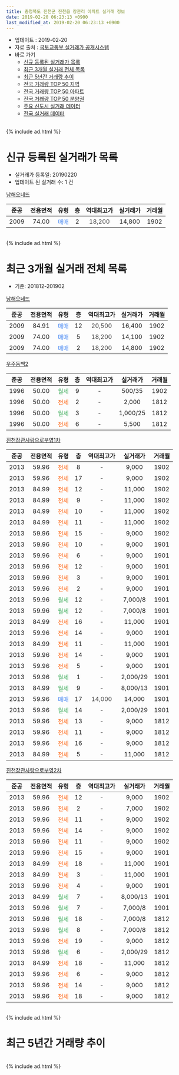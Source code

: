 ```yaml
---
title: 충청북도 진천군 진천읍 장관리 아파트 실거래 정보
date: 2019-02-20 06:23:13 +0900
last_modified_at: 2019-02-20 06:23:13 +0900
---
```


* 업데이트 : 2019-02-20
* 자료 출처 : [국토교통부 실거래가 공개시스템](http://rt.molit.go.kr)
* 바로 가기
    * [신규 등록된 실거래가 목록](#신규-등록된-실거래가-목록)
    * [최근 3개월 실거래 전체 목록](#최근-3개월-실거래-전체-목록)
    * [최근 5년간 거래량 추이](#최근-5년간-거래량-추이)
    * [전국 거래량 TOP 50 지역](https://inasie.github.io/apt-trade-info/최근-3개월-전국에서-가장-거래가-많이-발생한-지역)
    * [전국 거래량 TOP 50 아파트](https://inasie.github.io/apt-trade-info/최근-3개월-전국에서-가장-거래가-많이-발생한-아파트)
    * [전국 거래량 TOP 50 분양권](https://inasie.github.io/apt-trade-info/최근-3개월-전국에서-가장-거래가-많이-발생한-분양권)
    * [주요 신도시 실거래 데이터](https://inasie.github.io/apt-trade-info/주요-신도시)
    * [전국 실거래 데이터](https://inasie.github.io/apt-trade-info/전국)
<br>
{% include ad.html %}
<br>

# 신규 등록된 실거래가 목록
* 실거래가 등록일: 20190220
* 업데이트 된 실거래 수: 1 건


[남해오네뜨](https://search.naver.com/search.naver?query=%EC%B6%A9%EC%B2%AD%EB%B6%81%EB%8F%84+%EC%A7%84%EC%B2%9C%EA%B5%B0+%EC%A7%84%EC%B2%9C%EC%9D%8D+%EC%9E%A5%EA%B4%80%EB%A6%AC+%EB%82%A8%ED%95%B4%EC%98%A4%EB%84%A4%EB%9C%A8)

|준공|전용면적|유형|층|역대최고가|실거래가|거래월|
|:---:|:---:|:---:|:---:|:---:|:---:|:---:|
|2009|74.00|<span style="color:#4285f3">매매</span>|2|<span style="color:#444444">18,200</span>|14,800|1902|


<br>
{% include ad.html %}
<br>

# 최근 3개월 실거래 전체 목록
* 기준: 201812-201902


[남해오네뜨](https://search.naver.com/search.naver?query=%EC%B6%A9%EC%B2%AD%EB%B6%81%EB%8F%84+%EC%A7%84%EC%B2%9C%EA%B5%B0+%EC%A7%84%EC%B2%9C%EC%9D%8D+%EC%9E%A5%EA%B4%80%EB%A6%AC+%EB%82%A8%ED%95%B4%EC%98%A4%EB%84%A4%EB%9C%A8)

|준공|전용면적|유형|층|역대최고가|실거래가|거래월|
|:---:|:---:|:---:|:---:|:---:|:---:|:---:|
|2009|84.91|<span style="color:#4285f3">매매</span>|12|<span style="color:#444444">20,500</span>|16,400|1902|
|2009|74.00|<span style="color:#4285f3">매매</span>|5|<span style="color:#444444">18,200</span>|14,100|1902|
|2009|74.00|<span style="color:#4285f3">매매</span>|2|<span style="color:#444444">18,200</span>|14,800|1902|

[우주동백2](https://search.naver.com/search.naver?query=%EC%B6%A9%EC%B2%AD%EB%B6%81%EB%8F%84+%EC%A7%84%EC%B2%9C%EA%B5%B0+%EC%A7%84%EC%B2%9C%EC%9D%8D+%EC%9E%A5%EA%B4%80%EB%A6%AC+%EC%9A%B0%EC%A3%BC%EB%8F%99%EB%B0%B12)

|준공|전용면적|유형|층|역대최고가|실거래가|거래월|
|:---:|:---:|:---:|:---:|:---:|:---:|:---:|
|1996|50.00|<span style="color:#34a853">월세</span>|9|<span style="color:#444444">-</span>|500/35|1902|
|1996|50.00|<span style="color:#ff5a00">전세</span>|2|<span style="color:#444444">-</span>|2,000|1812|
|1996|50.00|<span style="color:#34a853">월세</span>|3|<span style="color:#444444">-</span>|1,000/25|1812|
|1996|50.00|<span style="color:#ff5a00">전세</span>|6|<span style="color:#444444">-</span>|5,500|1812|

[진천장관사랑으로부영1차](https://search.naver.com/search.naver?query=%EC%B6%A9%EC%B2%AD%EB%B6%81%EB%8F%84+%EC%A7%84%EC%B2%9C%EA%B5%B0+%EC%A7%84%EC%B2%9C%EC%9D%8D+%EC%9E%A5%EA%B4%80%EB%A6%AC+%EC%A7%84%EC%B2%9C%EC%9E%A5%EA%B4%80%EC%82%AC%EB%9E%91%EC%9C%BC%EB%A1%9C%EB%B6%80%EC%98%811%EC%B0%A8)

|준공|전용면적|유형|층|역대최고가|실거래가|거래월|
|:---:|:---:|:---:|:---:|:---:|:---:|:---:|
|2013|59.96|<span style="color:#ff5a00">전세</span>|8|<span style="color:#444444">-</span>|9,000|1902|
|2013|59.96|<span style="color:#ff5a00">전세</span>|17|<span style="color:#444444">-</span>|9,000|1902|
|2013|84.99|<span style="color:#ff5a00">전세</span>|12|<span style="color:#444444">-</span>|11,000|1902|
|2013|84.99|<span style="color:#ff5a00">전세</span>|9|<span style="color:#444444">-</span>|11,000|1902|
|2013|84.99|<span style="color:#ff5a00">전세</span>|10|<span style="color:#444444">-</span>|11,000|1902|
|2013|84.99|<span style="color:#ff5a00">전세</span>|11|<span style="color:#444444">-</span>|11,000|1902|
|2013|59.96|<span style="color:#ff5a00">전세</span>|15|<span style="color:#444444">-</span>|9,000|1902|
|2013|59.96|<span style="color:#ff5a00">전세</span>|10|<span style="color:#444444">-</span>|9,000|1901|
|2013|59.96|<span style="color:#ff5a00">전세</span>|6|<span style="color:#444444">-</span>|9,000|1901|
|2013|59.96|<span style="color:#ff5a00">전세</span>|12|<span style="color:#444444">-</span>|9,000|1901|
|2013|59.96|<span style="color:#ff5a00">전세</span>|3|<span style="color:#444444">-</span>|9,000|1901|
|2013|59.96|<span style="color:#ff5a00">전세</span>|2|<span style="color:#444444">-</span>|9,000|1901|
|2013|59.96|<span style="color:#34a853">월세</span>|12|<span style="color:#444444">-</span>|7,000/8|1901|
|2013|59.96|<span style="color:#34a853">월세</span>|12|<span style="color:#444444">-</span>|7,000/8|1901|
|2013|84.99|<span style="color:#ff5a00">전세</span>|16|<span style="color:#444444">-</span>|11,000|1901|
|2013|59.96|<span style="color:#ff5a00">전세</span>|14|<span style="color:#444444">-</span>|9,000|1901|
|2013|84.99|<span style="color:#ff5a00">전세</span>|11|<span style="color:#444444">-</span>|11,000|1901|
|2013|59.96|<span style="color:#ff5a00">전세</span>|14|<span style="color:#444444">-</span>|9,000|1901|
|2013|59.96|<span style="color:#ff5a00">전세</span>|5|<span style="color:#444444">-</span>|9,000|1901|
|2013|59.96|<span style="color:#34a853">월세</span>|1|<span style="color:#444444">-</span>|2,000/29|1901|
|2013|84.99|<span style="color:#34a853">월세</span>|9|<span style="color:#444444">-</span>|8,000/13|1901|
|2013|59.96|<span style="color:#4285f3">매매</span>|17|<span style="color:#444444">14,000</span>|14,000|1901|
|2013|59.96|<span style="color:#34a853">월세</span>|14|<span style="color:#444444">-</span>|2,000/29|1901|
|2013|59.96|<span style="color:#ff5a00">전세</span>|13|<span style="color:#444444">-</span>|9,000|1812|
|2013|59.96|<span style="color:#ff5a00">전세</span>|11|<span style="color:#444444">-</span>|9,000|1812|
|2013|59.96|<span style="color:#ff5a00">전세</span>|16|<span style="color:#444444">-</span>|9,000|1812|
|2013|84.99|<span style="color:#ff5a00">전세</span>|5|<span style="color:#444444">-</span>|11,000|1812|

[진천장관사랑으로부영2차](https://search.naver.com/search.naver?query=%EC%B6%A9%EC%B2%AD%EB%B6%81%EB%8F%84+%EC%A7%84%EC%B2%9C%EA%B5%B0+%EC%A7%84%EC%B2%9C%EC%9D%8D+%EC%9E%A5%EA%B4%80%EB%A6%AC+%EC%A7%84%EC%B2%9C%EC%9E%A5%EA%B4%80%EC%82%AC%EB%9E%91%EC%9C%BC%EB%A1%9C%EB%B6%80%EC%98%812%EC%B0%A8)

|준공|전용면적|유형|층|역대최고가|실거래가|거래월|
|:---:|:---:|:---:|:---:|:---:|:---:|:---:|
|2013|59.96|<span style="color:#ff5a00">전세</span>|12|<span style="color:#444444">-</span>|9,000|1902|
|2013|59.96|<span style="color:#ff5a00">전세</span>|2|<span style="color:#444444">-</span>|7,000|1902|
|2013|59.96|<span style="color:#ff5a00">전세</span>|11|<span style="color:#444444">-</span>|9,000|1902|
|2013|59.96|<span style="color:#ff5a00">전세</span>|14|<span style="color:#444444">-</span>|9,000|1902|
|2013|59.96|<span style="color:#ff5a00">전세</span>|11|<span style="color:#444444">-</span>|9,000|1902|
|2013|59.96|<span style="color:#ff5a00">전세</span>|15|<span style="color:#444444">-</span>|9,000|1901|
|2013|84.99|<span style="color:#ff5a00">전세</span>|18|<span style="color:#444444">-</span>|11,000|1901|
|2013|84.99|<span style="color:#ff5a00">전세</span>|3|<span style="color:#444444">-</span>|11,000|1901|
|2013|59.96|<span style="color:#ff5a00">전세</span>|4|<span style="color:#444444">-</span>|9,000|1901|
|2013|84.99|<span style="color:#34a853">월세</span>|7|<span style="color:#444444">-</span>|8,000/13|1901|
|2013|59.96|<span style="color:#34a853">월세</span>|7|<span style="color:#444444">-</span>|7,000/8|1901|
|2013|59.96|<span style="color:#34a853">월세</span>|18|<span style="color:#444444">-</span>|7,000/8|1812|
|2013|59.96|<span style="color:#34a853">월세</span>|8|<span style="color:#444444">-</span>|7,000/8|1812|
|2013|59.96|<span style="color:#ff5a00">전세</span>|19|<span style="color:#444444">-</span>|9,000|1812|
|2013|59.96|<span style="color:#34a853">월세</span>|6|<span style="color:#444444">-</span>|2,000/29|1812|
|2013|84.99|<span style="color:#ff5a00">전세</span>|18|<span style="color:#444444">-</span>|11,000|1812|
|2013|59.96|<span style="color:#ff5a00">전세</span>|6|<span style="color:#444444">-</span>|9,000|1812|
|2013|59.96|<span style="color:#ff5a00">전세</span>|14|<span style="color:#444444">-</span>|9,000|1812|
|2013|59.96|<span style="color:#ff5a00">전세</span>|18|<span style="color:#444444">-</span>|9,000|1812|


<br>
{% include ad.html %}
<br>

# 최근 5년간 거래량 추이


<div style="width:100%;">
    <canvas id="deal_progress" height="200"></canvas>
</div>

<script>
new Chart(document.getElementById("deal_progress"), {
    type: 'line',
    data: {
        labels: ['201402','201403','201404','201405','201406','201407','201408','201409','201410','201411','201412','201501','201502','201503','201504','201505','201506','201507','201508','201509','201510','201511','201512','201601','201602','201603','201604','201605','201606','201607','201608','201609','201610','201611','201612','201701','201702','201703','201704','201705','201706','201707','201708','201709','201710','201711','201712','201801','201802','201803','201804','201805','201806','201807','201808','201809','201810','201811','201812','201901','201902'],
        datasets: [{
            label: '매매',
            pointRadius: 1,
            data: [4, 8, 4, 4, 3, 4, 4, 3, 7, 6, 9, 6, 4, 10, 5, 6, 2, 2, 3, 6, 6, 9, 4, 4, 1, 5, 3, 6, 4, 3, 10, 7, 8, 5, 2, 2, 6, 10, 3, 2, 6, 3, 6, 6, 6, 4, 4, 5, 2, 4, 5, 7, 5, 4, 11, 4, 4, 6, 0, 1, 3],
            borderColor: "rgba(255, 201, 14, 1)",
            backgroundColor: "rgba(255, 201, 14, 0.5)",
            fill: false,
            lineTension: 0
        },{
            label: '전월세',
            pointRadius: 1,
            data: [11, 13, 17, 13, 6, 9, 5, 7, 2, 7, 3, 5, 5, 8, 9, 1, 5, 8, 2, 6, 17, 10, 8, 5, 8, 15, 8, 5, 10, 9, 7, 8, 16, 6, 10, 5, 9, 15, 8, 8, 3, 9, 5, 6, 9, 12, 3, 7, 28, 28, 28, 21, 26, 14, 12, 9, 12, 12, 15, 21, 13],
            borderColor: "rgba(0, 141, 185, 1)",
            backgroundColor: "rgba(0, 141, 185, 0.5)",
            fill: false,
            lineTension: 0
        }
        ]
    },
    options: {
        responsive: true,
        title: {
            display: false
        },
        tooltips: {
            mode: 'index',
            intersect: false
        },
        hover: {
            mode: 'nearest',
            intersect: true
        },
        scales: {
            xAxes: [{
                display: true,
                scaleLabel: {
                    display: true,
                    labelString: '년/월'
                }
            }],
            yAxes: [{
                display: true,
                ticks: {
                    suggestedMin: 0,
                },
                scaleLabel: {
                    display: true,
                    labelString: '실거래 수'
                }
            }]
        }
    }
});

</script>


<br>
{% include ad.html %}
<br>

